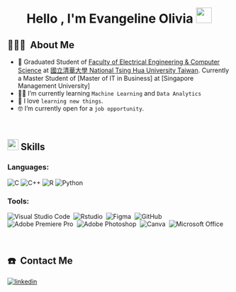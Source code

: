 <h1 align="center"><b>Hello , I'm Evangeline Olivia </b><img src="https://media.giphy.com/media/hvRJCLFzcasrR4ia7z/giphy.gif" width="35"></h1>

## 👨🏻‍💻 &nbsp;About Me
- :school: Graduated Student of [Faculty of Electrical Engineering & Computer Science](https://eecs-gs.site.nthu.edu.tw/) at [國立清華大學 National Tsing Hua University Taiwan](https://nthu-en.site.nthu.edu.tw/). Currently a Master Student of [Master of IT in Business] at [Singapore Management University]
- :student: I’m currently learning `Machine Learning` and `Data Analytics`
- :book: I love `learning new things`.
- :nerd_face: I’m currently open for a `job opportunity`.

<br>

## <img src="https://media2.giphy.com/media/QssGEmpkyEOhBCb7e1/giphy.gif?cid=ecf05e47a0n3gi1bfqntqmob8g9aid1oyj2wr3ds3mg700bl&rid=giphy.gif" width ="25"><b> Skills</b>

<h3 align="left">Languages:</h3>

   ![C](https://img.shields.io/badge/C%20-%232370ED.svg?style=for-the-badge&logo=c&logoColor=white)
   ![C++](https://img.shields.io/badge/C++%20-%2300599C.svg?style=for-the-badge&logo=c%2B%2B&logoColor=white)
   ![R](https://img.shields.io/badge/R%20-%232370AC.svg?style=for-the-badge&logo=R&logoColor=white)
   ![Python](https://img.shields.io/badge/Python%20-%2314354C.svg?style=for-the-badge&logo=python&logoColor=white)

<h3 align="left">Tools:</h3>

  ![Visual Studio Code](https://img.shields.io/badge/-VS%20Code-0D1117?style=flat&logo=visual-studio-code&logoColor=007ACC)&nbsp;
  ![Rstudio](https://img.shields.io/badge/-Rstudio-0D1117?style=flat&logo=rstudio)&nbsp;
  ![Figma](https://img.shields.io/badge/-Figma-0D1117?style=flat&logo=figma)&nbsp;
  ![GitHub](https://img.shields.io/badge/-GitHub-0D1117?style=flat&logo=github)&nbsp;
  ![Adobe Premiere Pro](https://img.shields.io/badge/-AdobePremierePro-0D1117?style=flat&logo=adobepremierepro)&nbsp;
  ![Adobe Photoshop](https://img.shields.io/badge/-AdobePhotoshop-0D1117?style=flat&logo=adobephotoshop)&nbsp;
  ![Canva](https://img.shields.io/badge/-Canva-0D1117?style=flat&logo=canva)&nbsp;
  ![Microsoft Office](https://img.shields.io/badge/-MicrosoftOffice-0D1117?style=flat&logo=microsoftoffice)&nbsp;

<br>

## ☎️ &nbsp;Contact Me

<a href="https://www.linkedin.com/in/evangelineolivia/" target="_blank">
<img src="https://img.shields.io/badge/linkedin:  evangelineolivia-%2300acee.svg?color=405DE6&style=for-the-badge&logo=linkedin&logoColor=white" alt=linkedin style="margin-bottom: 5px;"/>
</a>
